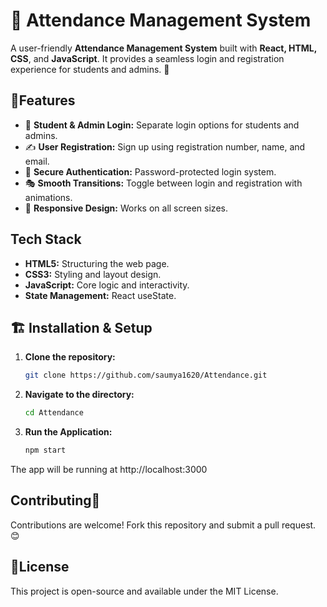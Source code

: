 
# 📌 Attendance Management System


A user-friendly **Attendance Management System** built with **React, HTML, CSS**, and **JavaScript**. It provides a seamless login and registration experience for students and admins. 🚀

## 🚀Features
- 🔐 **Student & Admin Login:**  Separate login options for students and admins.
- ✍️ **User Registration:** Sign up using registration number, name, and email.
- 🔑 **Secure Authentication:** Password-protected login system.
- 🎭 **Smooth Transitions:** Toggle between login and registration with animations.
- 📱 **Responsive Design:**  Works on all screen sizes.



## Tech Stack

- **HTML5:**  Structuring the web page.
- **CSS3:** Styling and layout design.
- **JavaScript:** Core logic and interactivity.
- **State Management:** React useState.



## 🏗️ Installation & Setup

1. **Clone the repository:**
   ```bash
   git clone https://github.com/saumya1620/Attendance.git

2. **Navigate to the directory:**
   ```bash
   cd Attendance
   
3. **Run the Application:**
   ```bash
   npm start
The app will be running at http://localhost:3000


## Contributing📢

Contributions are welcome! Fork this repository and submit a pull request. 😊

## 📜License

This project is open-source and available under the MIT License.

